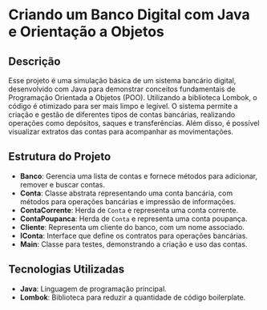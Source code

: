 # Criando um Banco Digital com Java e Orientação a Objetos

## Descrição

Esse projeto é uma simulação básica de um sistema bancário digital, desenvolvido com Java para demonstrar conceitos fundamentais de Programação Orientada a Objetos (POO). Utilizando a biblioteca Lombok, o código é otimizado para ser mais limpo e legível. O sistema permite a criação e gestão de diferentes tipos de contas bancárias, realizando operações como depósitos, saques e transferências. Além disso, é possível visualizar extratos das contas para acompanhar as movimentações.

## Estrutura do Projeto

- **Banco**: Gerencia uma lista de contas e fornece métodos para adicionar, remover e buscar contas.
- **Conta**: Classe abstrata representando uma conta bancária, com métodos para operações bancárias e impressão de informações.
- **ContaCorrente**: Herda de `Conta` e representa uma conta corrente.
- **ContaPoupanca**: Herda de `Conta` e representa uma conta poupança.
- **Cliente**: Representa um cliente do banco, com um nome associado.
- **IConta**: Interface que define os contratos para operações bancárias.
- **Main**: Classe para testes, demonstrando a criação e uso das contas.

## Tecnologias Utilizadas

- **Java**: Linguagem de programação principal.
- **Lombok**: Biblioteca para reduzir a quantidade de código boilerplate.